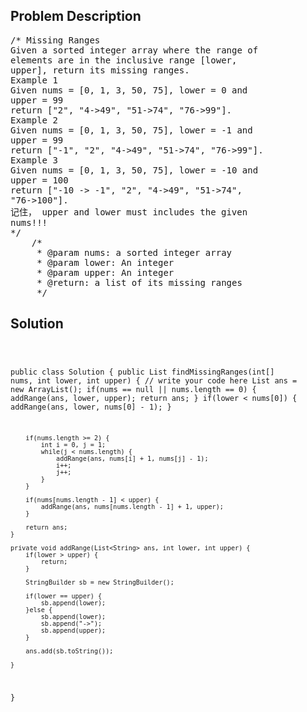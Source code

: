 <!--
<style>
  body { font-family: Arial, sans-serif; }
  .container { max-width: 100%; margin: 0 auto; padding: 10px; }
  .comment-block { max-width: 30%; background-color: #f9f9f9; padding: 10px; border-left: 5px solid #ccc; overflow-wrap: break-word; white-space: pre-wrap; }
  .code-block { background-color: #f4f4f4; padding: 10px; border: 1px solid #ddd; overflow-wrap: break-word; white-space: pre-wrap; }
</style>
-->

<div class='container'>
<h2>Problem Description</h2>
<div class='comment-block'>
<pre>
/* Missing Ranges
Given a sorted integer array where the range of
elements are in the inclusive range [lower,
upper], return its missing ranges.
Example 1
Given nums = [0, 1, 3, 50, 75], lower = 0 and
upper = 99
return ["2", "4->49", "51->74", "76->99"].
Example 2
Given nums = [0, 1, 3, 50, 75], lower = -1 and
upper = 99
return ["-1", "2", "4->49", "51->74", "76->99"].
Example 3
Given nums = [0, 1, 3, 50, 75], lower = -10 and
upper = 100
return ["-10 -> -1", "2", "4->49", "51->74",
"76->100"].
记住， upper and lower must includes the given
nums!!!
*/
    /*
     * @param nums: a sorted integer array
     * @param lower: An integer
     * @param upper: An integer
     * @return: a list of its missing ranges
     */
</pre>
</div>

<h2>Solution</h2>
<div class='code-block'>
<pre><code class='language-java'>

public class Solution {
    public List<String> findMissingRanges(int[] nums, int lower, int upper) {
        // write your code here
        List<String> ans = new ArrayList<String>();
        if(nums == null || nums.length == 0) {
            addRange(ans, lower, upper);
            return ans;
        }
        if(lower < nums[0]) {
            addRange(ans, lower, nums[0] - 1);
        }
        
        if(nums.length >= 2) {
            int i = 0, j = 1;
            while(j < nums.length) {
                addRange(ans, nums[i] + 1, nums[j] - 1);
                i++;
                j++;
            }
        }
        
        if(nums[nums.length - 1] < upper) {
            addRange(ans, nums[nums.length - 1] + 1, upper);
        }
        
        return ans;
    }
    
    private void addRange(List<String> ans, int lower, int upper) {
        if(lower > upper) {
            return;
        }
        
        StringBuilder sb = new StringBuilder();
        
        if(lower == upper) {
            sb.append(lower);
        }else {
            sb.append(lower);
            sb.append("->");
            sb.append(upper);
        }
        
        ans.add(sb.toString());
        
    }
}</code></pre>
</div>
</div>
